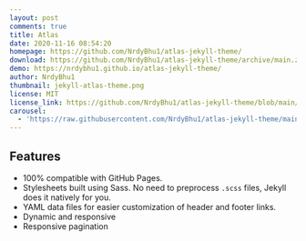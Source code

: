 ```yaml
---
layout: post
comments: true
title: Atlas
date: 2020-11-16 08:54:20
homepage: https://github.com/NrdyBhu1/atlas-jekyll-theme/
download: https://github.com/NrdyBhu1/atlas-jekyll-theme/archive/main.zip   
demo: https://nrdybhu1.github.io/atlas-jekyll-theme/
author: NrdyBhu1
thumbnail: jekyll-atlas-theme.png
license: MIT
license_link: https://github.com/NrdyBhu1/atlas-jekyll-theme/blob/main/LICENSE
carousel:
  - 'https://raw.githubusercontent.com/NrdyBhu1/atlas-jekyll-theme/main/atlas-normal.png'
---
```


## Features

* 100% compatible with GitHub Pages.
* Stylesheets built using Sass. No need to preprocess `.scss` files, Jekyll does it natively for you.
* YAML data files for easier customization of header and footer links.
* Dynamic and responsive
* Responsive pagination
